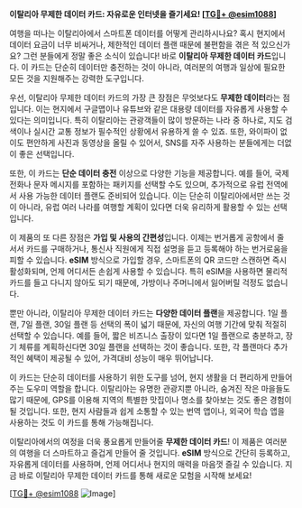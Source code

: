 **이탈리아 무제한 데이터 카드: 자유로운 인터넷을 즐기세요! [[TG💪+ @esim1088](https://t.me/s/esim1088)]**

여행을 떠나는 이탈리아에서 스마트폰 데이터를 어떻게 관리하시나요? 혹시 현지에서 데이터 요금이 너무 비싸거나, 제한적인 데이터 플랜 때문에 불편함을 겪은 적 있으신가요? 그런 분들에게 정말 좋은 소식이 있습니다! 바로 **이탈리아 무제한 데이터 카드**입니다. 이 카드는 단순히 데이터만 충전하는 것이 아니라, 여러분의 여행과 일상에 필요한 모든 것을 지원해주는 강력한 도구입니다.

우선, 이탈리아 무제한 데이터 카드의 가장 큰 장점은 무엇보다도 **무제한 데이터**라는 점입니다. 이는 현지에서 구글맵이나 유튜브와 같은 대용량 데이터를 자유롭게 사용할 수 있다는 의미입니다. 특히 이탈리아는 관광객들이 많이 방문하는 나라 중 하나로, 지도 검색이나 실시간 교통 정보가 필수적인 상황에서 유용하게 쓸 수 있죠. 또한, 와이파이 없이도 편안하게 사진과 동영상을 올릴 수 있어서, SNS를 자주 사용하는 분들에게는 더없이 좋은 선택입니다.

또한, 이 카드는 **단순 데이터 충전** 이상으로 다양한 기능을 제공합니다. 예를 들어, 국제 전화나 문자 메시지를 포함하는 패키지를 선택할 수도 있으며, 추가적으로 유럽 전역에서 사용 가능한 데이터 플랜도 준비되어 있습니다. 이는 단순히 이탈리아에서만 쓰는 것이 아니라, 유럽 여러 나라를 여행할 계획이 있다면 더욱 유리하게 활용할 수 있는 선택입니다.

이 제품의 또 다른 장점은 **가입 및 사용의 간편성**입니다. 이제는 번거롭게 공항에서 줄 서서 카드를 구매하거나, 통신사 직원에게 직접 설명을 듣고 등록해야 하는 번거로움을 피할 수 있습니다. **eSIM** 방식으로 가입할 경우, 스마트폰의 QR 코드만 스캔하면 즉시 활성화되며, 언제 어디서든 손쉽게 사용할 수 있습니다. 특히 eSIM을 사용하면 물리적 카드를 들고 다니지 않아도 되기 때문에, 가방이나 주머니에서 잃어버릴 걱정도 없습니다.

뿐만 아니라, 이탈리아 무제한 데이터 카드는 **다양한 데이터 플랜**을 제공합니다. 1일 플랜, 7일 플랜, 30일 플랜 등 선택의 폭이 넓기 때문에, 자신의 여행 기간에 맞춰 적절히 선택할 수 있습니다. 예를 들어, 짧은 비즈니스 출장이 있다면 1일 플랜으로 충분하고, 장기 체류를 계획하신다면 30일 플랜을 선택하는 것이 좋습니다. 또한, 각 플랜마다 추가적인 혜택이 제공될 수 있어, 가격대비 성능이 매우 뛰어납니다.

이 카드는 단순히 데이터를 사용하기 위한 도구를 넘어, 현지 생활을 더 편리하게 만들어주는 도우미 역할을 합니다. 이탈리아는 유명한 관광지뿐 아니라, 숨겨진 작은 마을들도 많기 때문에, GPS를 이용해 지역의 특별한 맛집이나 명소를 찾아보는 것도 좋은 경험이 될 것입니다. 또한, 현지 사람들과 쉽게 소통할 수 있는 번역 앱이나, 외국어 학습 앱을 사용하는 것도 이 카드를 통해 가능해집니다.

이탈리아에서의 여정을 더욱 풍요롭게 만들어줄 **무제한 데이터 카드**! 이 제품은 여러분의 여행을 더 스마트하고 즐겁게 만들어 줄 것입니다. **eSIM** 방식으로 간단히 등록하고, 자유롭게 데이터를 사용하며, 언제 어디서나 현지의 매력을 마음껏 즐길 수 있습니다. 지금 바로 이탈리아 무제한 데이터 카드를 통해 새로운 모험을 시작해 보세요!

[[TG💪+ @esim1088](https://t.me/s/esim1088) ![Image](https://i.postimg.cc/Y0z9fWf4/image.png)]